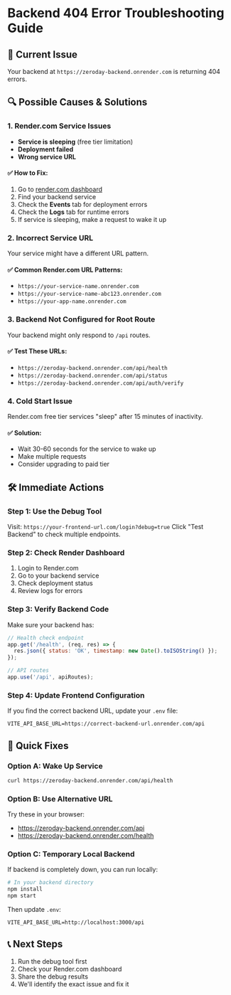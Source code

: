 # Backend 404 Error Troubleshooting Guide

## 🚨 Current Issue
Your backend at `https://zeroday-backend.onrender.com` is returning 404 errors.

## 🔍 Possible Causes & Solutions

### 1. **Render.com Service Issues**
- **Service is sleeping** (free tier limitation)
- **Deployment failed**
- **Wrong service URL**

#### ✅ How to Fix:
1. Go to [render.com dashboard](https://dashboard.render.com)
2. Find your backend service
3. Check the **Events** tab for deployment errors
4. Check the **Logs** tab for runtime errors
5. If service is sleeping, make a request to wake it up

### 2. **Incorrect Service URL**
Your service might have a different URL pattern.

#### ✅ Common Render.com URL Patterns:
- `https://your-service-name.onrender.com`
- `https://your-service-name-abc123.onrender.com`
- `https://your-app-name.onrender.com`

### 3. **Backend Not Configured for Root Route**
Your backend might only respond to `/api` routes.

#### ✅ Test These URLs:
- `https://zeroday-backend.onrender.com/api/health`
- `https://zeroday-backend.onrender.com/api/status`
- `https://zeroday-backend.onrender.com/api/auth/verify`

### 4. **Cold Start Issue**
Render.com free tier services "sleep" after 15 minutes of inactivity.

#### ✅ Solution:
- Wait 30-60 seconds for the service to wake up
- Make multiple requests
- Consider upgrading to paid tier

## 🛠️ Immediate Actions

### Step 1: Use the Debug Tool
Visit: `https://your-frontend-url.com/login?debug=true`
Click "Test Backend" to check multiple endpoints.

### Step 2: Check Render Dashboard
1. Login to Render.com
2. Go to your backend service
3. Check deployment status
4. Review logs for errors

### Step 3: Verify Backend Code
Make sure your backend has:
```javascript
// Health check endpoint
app.get('/health', (req, res) => {
  res.json({ status: 'OK', timestamp: new Date().toISOString() });
});

// API routes
app.use('/api', apiRoutes);
```

### Step 4: Update Frontend Configuration
If you find the correct backend URL, update your `.env` file:
```
VITE_API_BASE_URL=https://correct-backend-url.onrender.com/api
```

## 🚀 Quick Fixes

### Option A: Wake Up Service
```bash
curl https://zeroday-backend.onrender.com/api/health
```

### Option B: Use Alternative URL
Try these in your browser:
- https://zeroday-backend.onrender.com/api
- https://zeroday-backend.onrender.com/health

### Option C: Temporary Local Backend
If backend is completely down, you can run locally:
```bash
# In your backend directory
npm install
npm start
```
Then update `.env`:
```
VITE_API_BASE_URL=http://localhost:3000/api
```

## 📞 Next Steps
1. Run the debug tool first
2. Check your Render.com dashboard
3. Share the debug results
4. We'll identify the exact issue and fix it